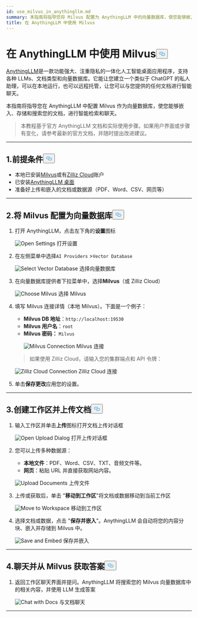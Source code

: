 ```yaml
---
id: use_milvus_in_anythingllm.md
summary: 本指南将指导您将 Milvus 配置为 AnythingLLM 中的向量数据库，使您能够嵌入、存储和搜索文档，实现智能检索和聊天。
title: 在 AnythingLLM 中使用 Milvus
---
```

<h1 id="Use-Milvus-in-AnythingLLM" class="common-anchor-header">在 AnythingLLM 中使用 Milvus<button data-href="#Use-Milvus-in-AnythingLLM" class="anchor-icon" translate="no">
      <svg translate="no"
        aria-hidden="true"
        focusable="false"
        height="20"
        version="1.1"
        viewBox="0 0 16 16"
        width="16"
      >
        <path
          fill="#0092E4"
          fill-rule="evenodd"
          d="M4 9h1v1H4c-1.5 0-3-1.69-3-3.5S2.55 3 4 3h4c1.45 0 3 1.69 3 3.5 0 1.41-.91 2.72-2 3.25V8.59c.58-.45 1-1.27 1-2.09C10 5.22 8.98 4 8 4H4c-.98 0-2 1.22-2 2.5S3 9 4 9zm9-3h-1v1h1c1 0 2 1.22 2 2.5S13.98 12 13 12H9c-.98 0-2-1.22-2-2.5 0-.83.42-1.64 1-2.09V6.25c-1.09.53-2 1.84-2 3.25C6 11.31 7.55 13 9 13h4c1.45 0 3-1.69 3-3.5S14.5 6 13 6z"
        ></path>
      </svg>
    </button></h1><p><a href="https://anythingllm.com/">AnythingLLM</a>是一款功能强大、注重隐私的一体化人工智能桌面应用程序，支持各种 LLMs、文档类型和向量数据库。它能让您建立一个类似于 ChatGPT 的私人助理，可以在本地运行，也可以远程托管，让您可以与您提供的任何文档进行智能聊天。</p>
<p>本指南将指导您在 AnythingLLM 中配置 Milvus 作为向量数据库，使您能够嵌入、存储和搜索您的文档，进行智能检索和聊天。</p>
<blockquote>
<p>本教程基于官方 AnythingLLM 文档和实际使用步骤。如果用户界面或步骤有变化，请参考最新的官方文档，并随时提出改进建议。</p>
</blockquote>
<hr>
<h2 id="1-Prerequisites" class="common-anchor-header">1.前提条件<button data-href="#1-Prerequisites" class="anchor-icon" translate="no">
      <svg translate="no"
        aria-hidden="true"
        focusable="false"
        height="20"
        version="1.1"
        viewBox="0 0 16 16"
        width="16"
      >
        <path
          fill="#0092E4"
          fill-rule="evenodd"
          d="M4 9h1v1H4c-1.5 0-3-1.69-3-3.5S2.55 3 4 3h4c1.45 0 3 1.69 3 3.5 0 1.41-.91 2.72-2 3.25V8.59c.58-.45 1-1.27 1-2.09C10 5.22 8.98 4 8 4H4c-.98 0-2 1.22-2 2.5S3 9 4 9zm9-3h-1v1h1c1 0 2 1.22 2 2.5S13.98 12 13 12H9c-.98 0-2-1.22-2-2.5 0-.83.42-1.64 1-2.09V6.25c-1.09.53-2 1.84-2 3.25C6 11.31 7.55 13 9 13h4c1.45 0 3-1.69 3-3.5S14.5 6 13 6z"
        ></path>
      </svg>
    </button></h2><ul>
<li>本地已安装<a href="https://milvus.io/docs/install-overview.md">Milvus</a>或有<a href="https://zilliz.com/cloud">Zilliz Cloud</a>账户</li>
<li>已安装<a href="https://anythingllm.com/desktop">AnythingLLM 桌面</a></li>
<li>准备好上传和嵌入的文档或数据源（PDF、Word、CSV、网页等）</li>
</ul>
<hr>
<h2 id="2-Configure-Milvus-as-the-Vector-Database" class="common-anchor-header">2.将 Milvus 配置为向量数据库<button data-href="#2-Configure-Milvus-as-the-Vector-Database" class="anchor-icon" translate="no">
      <svg translate="no"
        aria-hidden="true"
        focusable="false"
        height="20"
        version="1.1"
        viewBox="0 0 16 16"
        width="16"
      >
        <path
          fill="#0092E4"
          fill-rule="evenodd"
          d="M4 9h1v1H4c-1.5 0-3-1.69-3-3.5S2.55 3 4 3h4c1.45 0 3 1.69 3 3.5 0 1.41-.91 2.72-2 3.25V8.59c.58-.45 1-1.27 1-2.09C10 5.22 8.98 4 8 4H4c-.98 0-2 1.22-2 2.5S3 9 4 9zm9-3h-1v1h1c1 0 2 1.22 2 2.5S13.98 12 13 12H9c-.98 0-2-1.22-2-2.5 0-.83.42-1.64 1-2.09V6.25c-1.09.53-2 1.84-2 3.25C6 11.31 7.55 13 9 13h4c1.45 0 3-1.69 3-3.5S14.5 6 13 6z"
        ></path>
      </svg>
    </button></h2><ol>
<li>打开 AnythingLLM，点击左下角的<strong>设置</strong>图标<br>

  
   <span class="img-wrapper"> <img translate="no" src="/docs/v2.6.x/assets/anythingllm_dashboard.png" alt="Open Settings" class="doc-image" id="open-settings" />
   </span> <span class="img-wrapper"> <span>打开设置</span> </span></li>
</ol>
<ol start="2">
<li><p>在左侧菜单中选择<code translate="no">AI Providers</code> &gt;<code translate="no">Vector Database</code> <br>

  
   <span class="img-wrapper"> <img translate="no" src="/docs/v2.6.x/assets/anythingllm_config.png" alt="Select Vector Database" class="doc-image" id="select-vector-database" />
   </span> <span class="img-wrapper"> <span>选择向量数据库</span> </span></p></li>
<li><p>在向量数据库提供者下拉菜单中，选择<strong>Milvus</strong>（或 Zilliz Cloud）<br>

  
   <span class="img-wrapper"> <img translate="no" src="/docs/v2.6.x/assets/anythingllm_vectordb.png" alt="Choose Milvus" class="doc-image" id="choose-milvus" />
   </span> <span class="img-wrapper"> <span>选择 Milvus</span> </span></p></li>
<li><p>填写 Milvus 连接详情（本地 Milvus）。下面是一个例子：</p>
<ul>
<li><strong>Milvus DB 地址</strong>：<code translate="no">http://localhost:19530</code></li>
<li><strong>Milvus 用户名</strong>：<code translate="no">root</code></li>
<li><strong>Milvus 密码：</strong> <code translate="no">Milvus</code>

  
   <span class="img-wrapper"> <img translate="no" src="/docs/v2.6.x/assets/anythingllm_milvus.png" alt="Milvus Connection" class="doc-image" id="milvus-connection" />
   </span> <span class="img-wrapper"> <span>Milvus 连接</span> </span></li>
</ul>
<blockquote>
<p>如果使用 Zilliz Cloud，请输入您的集群端点和 API 令牌：</p>
</blockquote>
<p>
  
   <span class="img-wrapper"> <img translate="no" src="/docs/v2.6.x/assets/anythingllm_zilliz_cloud.png" alt="Zilliz Cloud Connection" class="doc-image" id="zilliz-cloud-connection" />
   </span> <span class="img-wrapper"> <span>Zilliz Cloud 连接</span> </span></p></li>
<li><p>单击<strong>保存更改</strong>应用您的设置。</p></li>
</ol>
<hr>
<h2 id="3-Create-a-Workspace-and-Upload-Documents" class="common-anchor-header">3.创建工作区并上传文档<button data-href="#3-Create-a-Workspace-and-Upload-Documents" class="anchor-icon" translate="no">
      <svg translate="no"
        aria-hidden="true"
        focusable="false"
        height="20"
        version="1.1"
        viewBox="0 0 16 16"
        width="16"
      >
        <path
          fill="#0092E4"
          fill-rule="evenodd"
          d="M4 9h1v1H4c-1.5 0-3-1.69-3-3.5S2.55 3 4 3h4c1.45 0 3 1.69 3 3.5 0 1.41-.91 2.72-2 3.25V8.59c.58-.45 1-1.27 1-2.09C10 5.22 8.98 4 8 4H4c-.98 0-2 1.22-2 2.5S3 9 4 9zm9-3h-1v1h1c1 0 2 1.22 2 2.5S13.98 12 13 12H9c-.98 0-2-1.22-2-2.5 0-.83.42-1.64 1-2.09V6.25c-1.09.53-2 1.84-2 3.25C6 11.31 7.55 13 9 13h4c1.45 0 3-1.69 3-3.5S14.5 6 13 6z"
        ></path>
      </svg>
    </button></h2><ol>
<li><p>输入工作区并单击<strong>上传</strong>图标打开文档上传对话框<br>

  
   <span class="img-wrapper"> <img translate="no" src="/docs/v2.6.x/assets/anythingllm_upload_file.png" alt="Open Upload Dialog" class="doc-image" id="open-upload-dialog" />
   </span> <span class="img-wrapper"> <span>打开上传对话框</span> </span></p></li>
<li><p>您可以上传多种数据源：</p>
<ul>
<li><strong>本地文件</strong>：PDF、Word、CSV、TXT、音频文件等。</li>
<li><strong>网页</strong>：粘贴 URL 并直接获取网站内容。</li>
</ul>
<p>
  
   <span class="img-wrapper"> <img translate="no" src="/docs/v2.6.x/assets/anythingllm_upload_interface.png" alt="Upload Documents" class="doc-image" id="upload-documents" />
   </span> <span class="img-wrapper"> <span>上传文件</span> </span></p></li>
<li><p>上传或获取后，单击 "<strong>移动到工作区</strong>"将文档或数据移动到当前工作区<br>

  
   <span class="img-wrapper"> <img translate="no" src="/docs/v2.6.x/assets/anythingllm_move_to_workspace.png" alt="Move to Workspace" class="doc-image" id="move-to-workspace" />
   </span> <span class="img-wrapper"> <span>移动到工作区</span> </span></p></li>
<li><p>选择文档或数据，点击 "<strong>保存并嵌入</strong>"。AnythingLLM 会自动将您的内容分块、嵌入并存储到 Milvus 中。<br>

  
   <span class="img-wrapper"> <img translate="no" src="/docs/v2.6.x/assets/anythingllm_save_and_embed.png" alt="Save and Embed" class="doc-image" id="save-and-embed" />
   </span> <span class="img-wrapper"> <span>保存并嵌入</span> </span></p></li>
</ol>
<hr>
<h2 id="4-Chat-and-Retrieve-Answers-from-Milvus" class="common-anchor-header">4.聊天并从 Milvus 获取答案<button data-href="#4-Chat-and-Retrieve-Answers-from-Milvus" class="anchor-icon" translate="no">
      <svg translate="no"
        aria-hidden="true"
        focusable="false"
        height="20"
        version="1.1"
        viewBox="0 0 16 16"
        width="16"
      >
        <path
          fill="#0092E4"
          fill-rule="evenodd"
          d="M4 9h1v1H4c-1.5 0-3-1.69-3-3.5S2.55 3 4 3h4c1.45 0 3 1.69 3 3.5 0 1.41-.91 2.72-2 3.25V8.59c.58-.45 1-1.27 1-2.09C10 5.22 8.98 4 8 4H4c-.98 0-2 1.22-2 2.5S3 9 4 9zm9-3h-1v1h1c1 0 2 1.22 2 2.5S13.98 12 13 12H9c-.98 0-2-1.22-2-2.5 0-.83.42-1.64 1-2.09V6.25c-1.09.53-2 1.84-2 3.25C6 11.31 7.55 13 9 13h4c1.45 0 3-1.69 3-3.5S14.5 6 13 6z"
        ></path>
      </svg>
    </button></h2><ol>
<li>返回工作区聊天界面并提问。AnythingLLM 将搜索您的 Milvus 向量数据库中的相关内容，并使用 LLM 生成答案<br>

  
   <span class="img-wrapper"> <img translate="no" src="/docs/v2.6.x/assets/anythingllm_chat.png" alt="Chat with Docs" class="doc-image" id="chat-with-docs" />
   </span> <span class="img-wrapper"> <span>与文档聊天</span> </span></li>
</ol>
<hr>
